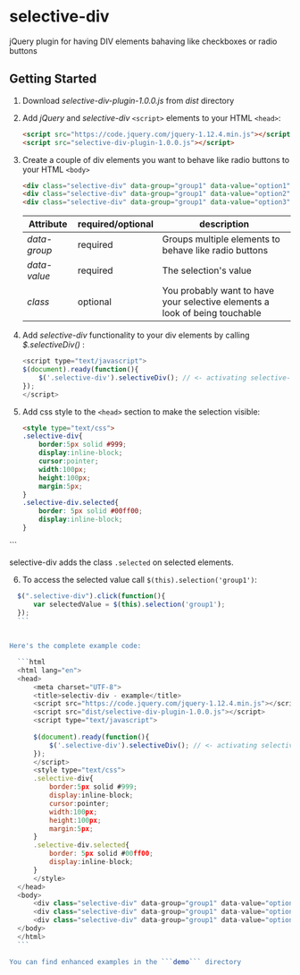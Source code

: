 # selective-div
jQuery plugin for having DIV elements bahaving like checkboxes or radio buttons 
## Getting Started
1. Download *selective-div-plugin-1.0.0.js* from *dist* directory

2. Add *jQuery* and *selective-div* ```<script>``` elements to your HTML ```<head>```: 
    ```html
    <script src="https://code.jquery.com/jquery-1.12.4.min.js"></script>
    <script src="selective-div-plugin-1.0.0.js"></script>
    ```
3. Create a couple of div elements you want to behave like radio buttons to your HTML ```<body>```
    ```html
    <div class="selective-div" data-group="group1" data-value="option1">Option #1</div>
    <div class="selective-div" data-group="group1" data-value="option2">Option #2</div>
    <div class="selective-div" data-group="group1" data-value="option3">Option #3</div>
    ```
    
    Attribute | required/optional | description
    --------- | ----------------- | -----------
    *data-group* | required | Groups multiple elements to behave like radio buttons
    *data-value* | required | The selection's value
    *class* | optional | You probably want to have your selective elements a look of being touchable 
    
4. Add *selective-div* functionality to your div elements by calling *$.selectiveDiv()* :
    ```javaScript
    <script type="text/javascript">
    $(document).ready(function(){
		$('.selective-div').selectiveDiv(); // <- activating selective-div on your DIV elements
	});
    </script>
	```
5. Add css style to the ```<head>``` section to make the selection visible:
    ```html
    <style type="text/css">
	.selective-div{
		border:5px solid #999;
		display:inline-block;
		cursor:pointer;
		width:100px;
		height:100px;
		margin:5px;
	}
	.selective-div.selected{
		border: 5px solid #00ff00;
		display:inline-block;
	}
</style>
    ```
    
  selective-div adds the class ```.selected``` on selected elements.
  
  6. To access the selected value call ```$(this).selection('group1')```:
  ```javascript
    $(".selective-div").click(function(){
        var selectedValue = $(this).selection('group1');
    });
    ```
    
    
Here's the complete example code:

    ```html
    <html lang="en">
    <head>
        <meta charset="UTF-8">
    	<title>selectiv-div - example</title>
    	<script src="https://code.jquery.com/jquery-1.12.4.min.js"></script>
    	<script src="dist/selective-div-plugin-1.0.0.js"></script>
    	<script type="text/javascript">
    	
    	$(document).ready(function(){
    		$('.selective-div').selectiveDiv(); // <- activating selective-div on your DIV elements
    	});
    	</script>
    	<style type="text/css">
    	.selective-div{
    		border:5px solid #999;
    		display:inline-block;
    		cursor:pointer;
    		width:100px;
    		height:100px;
    		margin:5px;
    	}
    	.selective-div.selected{
    		border: 5px solid #00ff00;
    		display:inline-block;
    	}
    	</style>
    </head>
    <body>
    	<div class="selective-div" data-group="group1" data-value="option1">Option #1</div>
    	<div class="selective-div" data-group="group1" data-value="option2">Option #2</div>
    	<div class="selective-div" data-group="group1" data-value="option3">Option #3</div>
    </body>
    </html>
    ```
    
You can find enhanced examples in the ```demo``` directory
